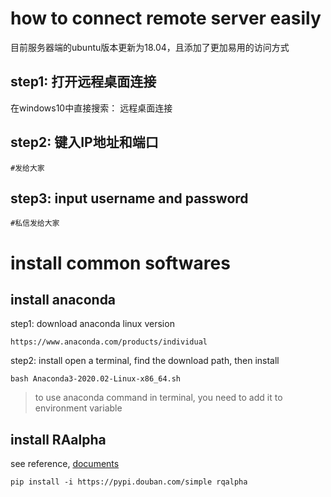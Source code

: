 # how to connect remote server easily

目前服务器端的ubuntu版本更新为18.04，且添加了更加易用的访问方式

## step1: 打开远程桌面连接
在windows10中直接搜索： 远程桌面连接

## step2: 键入IP地址和端口
~~~
#发给大家
~~~

## step3: input username and password
~~~
#私信发给大家
~~~

# install common softwares

## install anaconda
step1: download anaconda linux version
~~~
https://www.anaconda.com/products/individual
~~~

step2: install
open a terminal, find the download path, then install
~~~
bash Anaconda3-2020.02-Linux-x86_64.sh
~~~
> to use anaconda command in terminal, you need to add it to environment variable

## install RAalpha
see reference, [documents](https://rqalpha.readthedocs.io/zh_CN/latest/intro/install.html)
~~~
pip install -i https://pypi.douban.com/simple rqalpha
~~~


